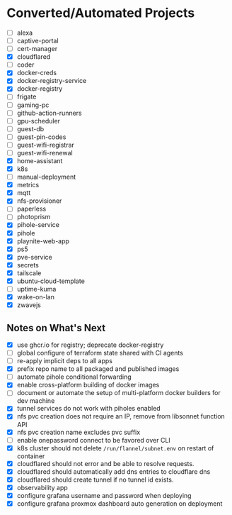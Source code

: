 # Converted/Automated Projects

- [ ] alexa
- [ ] captive-portal
- [ ] cert-manager
- [x] cloudflared
- [ ] coder
- [x] docker-creds
- [x] docker-registry-service
- [x] docker-registry
- [ ] frigate
- [ ] gaming-pc
- [ ] github-action-runners
- [ ] gpu-scheduler
- [ ] guest-db
- [ ] guest-pin-codes
- [ ] guest-wifi-registrar
- [ ] guest-wifi-renewal
- [x] home-assistant
- [x] k8s
- [ ] manual-deployment
- [x] metrics
- [x] mqtt
- [x] nfs-provisioner
- [ ] paperless
- [ ] photoprism
- [x] pihole-service
- [x] pihole
- [x] playnite-web-app
- [x] ps5
- [x] pve-service
- [x] secrets
- [x] tailscale
- [x] ubuntu-cloud-template
- [ ] uptime-kuma
- [x] wake-on-lan
- [x] zwavejs

## Notes on What's Next

- [x] use ghcr.io for registry; deprecate docker-registry
- [ ] global configure of terraform state shared with CI agents
- [ ] re-apply implicit deps to all apps
- [x] prefix repo name to all packaged and published images
- [ ] automate pihole conditional forwarding
- [x] enable cross-platform building of docker images
- [ ] document or automate the setup of multi-platform docker builders for dev machine
- [x] tunnel services do not work with piholes enabled
- [x] nfs pvc creation does not require an IP, remove from libsonnet function API
- [x] nfs pvc creation name excludes pvc suffix
- [ ] enable onepassword connect to be favored over CLI
- [x] k8s cluster should not delete `/run/flannel/subnet.env` on restart of container
- [x] cloudflared should not error and be able to resolve requests.
- [x] cloudflared should automatically add dns entries to cloudflare dns
- [x] cloudflared should create tunnel if no tunnel id exists.
- [x] observability app
- [x] configure grafana username and password when deploying
- [x] configure grafana proxmox dashboard auto generation on deployment
